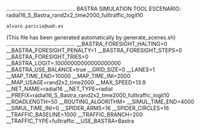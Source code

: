 .............................................
    BASTRA SIMULATION TOOL
    ESCENARIO: radial16_S_Bastra_rand2x2_time2000_fulltraffic_logit10

    alvaro.paricio@uah.es
(This file has been generated automatically by generate_scenes.sh)
.............................................
__BASTRA_FORESIGHT_HALTING=0
__BASTRA_FORESIGHT_PENALTY=1
__BASTRA_FORESIGHT_STEPS=0
__BASTRA_FORESIGHT_TRIES=0
__BASTRA_LOGIT=.10000000000000000000
__BASTRA_USE_BALANCE=true
__GRID_SIZE=0
__LANES=1
__MAP_TIME_END=10000
__MAP_TIME_INI=2000
__MAP_USAGE=rand2x2_time2000
__MAX_SPEED=13.9
__NET_NAME=radial16
__NET_TYPE=radial
__PREFIX=radial16_S_Bastra_rand2x2_time2000_fulltraffic_logit10
__ROADLENGTH=50
__ROUTING_ALGORITHM=
__SIMUL_TIME_END=4000
__SIMUL_TIME_INI=0
__SPIDER_ARMS=16
__SPIDER_CIRCLES=16
__TRAFFIC_BASELINE=1000
__TRAFFIC_BRANCH=200
__TRAFFIC_TYPE=fulltraffic
__USE_BASTRA=Bastra
